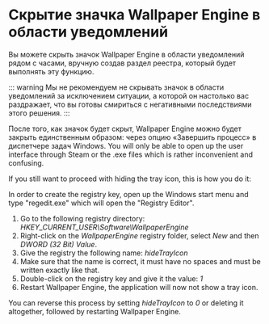# Скрытие значка Wallpaper Engine в области уведомлений

Вы можете скрыть значок Wallpaper Engine в области уведомлений рядом с часами, вручную создав раздел реестра, который будет выполнять эту функцию.

::: warning Мы не рекомендуем не скрывать значок в области уведомлений за исключением ситуации, а которой он настолько вас раздражает, что вы готовы смириться с негативными последствиями этого решения. :::

После того, как значок будет скрыт, Wallpaper Engine можно будет закрыть единственным образом: через опцию «Завершить процесс» в диспетчере задач Windows. You will only be able to open up the user interface through Steam or the .exe files which is rather inconvenient and confusing.

If you still want to proceed with hiding the tray icon, this is how you do it:

In order to create the registry key, open up the Windows start menu and type "regedit.exe" which will open the "Registry Editor".

1. Go to the following registry directory: *HKEY_CURRENT_USER\Software\WallpaperEngine*
2. Right-click on the *WallpaperEngine* registry folder, select *New* and then *DWORD (32 Bit) Value*.
3. Give the registry the following name: *hideTrayIcon*
4. Make sure that the name is correct, it must have no spaces and must be written exactly like that.
5. Double-click on the registry key and give it the value: *1*
6. Restart Wallpaper Engine, the application will now not show a tray icon.

You can reverse this process by setting *hideTrayIcon* to *0* or deleting it altogether, followed by restarting Wallpaper Engine. 